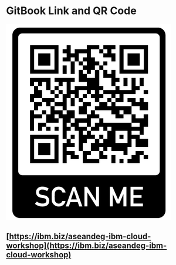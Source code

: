 # GitBook Link and QR Code

![](.gitbook/assets/image%20%2841%29.png)

## [https://ibm.biz/aseandeg-ibm-cloud-workshop](https://ibm.biz/aseandeg-ibm-cloud-workshop)



